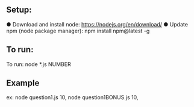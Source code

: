 
## Setup:
● Download and install node:
https://nodejs.org/en/download/
● Update npm (node package manager):
  npm install npm@latest -g

## To run:
To run:
node *.js NUMBER

## Example
ex:
node question1.js 10,
node question1BONUS.js 10,
